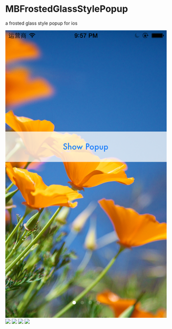MBFrostedGlassStylePopup
========================

a frosted glass style popup for ios

<img src="https://github.com/liuzhitao2000/MBFrostedGlassStylePopup/blob/dev/MBFrostedGlassStylePopupDemo/example/home.png" />

<img src="hhttps://github.com/liuzhitao2000/MBFrostedGlassStylePopup/blob/dev/MBFrostedGlassStylePopupDemo/example/show_1.png" />

<img src="hhttps://github.com/liuzhitao2000/MBFrostedGlassStylePopup/blob/dev/MBFrostedGlassStylePopupDemo/example/show_2.png" />

<img src="hhttps://github.com/liuzhitao2000/MBFrostedGlassStylePopup/blob/dev/MBFrostedGlassStylePopupDemo/example/show_3.png" />

<img src="hhttps://github.com/liuzhitao2000/MBFrostedGlassStylePopup/blob/dev/MBFrostedGlassStylePopupDemo/example/show_4.png" />



